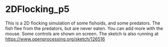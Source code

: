 # 2DFlocking_p5
This is a 2D flocking simulation of some fishoids, and some predators.
The fish flee from the predators, but are never eaten. You can add more with the mouse. Some controls are shown on screen. 
The sketch is also running at https://www.openprocessing.org/sketch/126516
